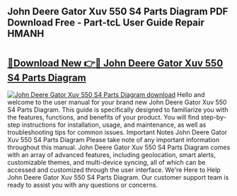 ## John Deere Gator Xuv 550 S4 Parts Diagram PDF Download Free - Part-tcL User Guide Repair HMANH

# <h2><a href="http://dfhq38x.blite.top/?on=John+Deere+Gator+Xuv+550+S4+Parts+Diagram">🔗Download New 👉🔴 John Deere Gator Xuv 550 S4 Parts Diagram</a></h2>

[![John Deere Gator Xuv 550 S4 Parts Diagram download](https://i.imgur.com/lujVjoI.png)](http://dfhq38x.blite.top/?on=John+Deere+Gator+Xuv+550+S4+Parts+Diagram)
Hello and welcome to the user manual for your brand new John Deere Gator Xuv 550 S4 Parts Diagram. This guide is specifically designed to familiarize you with the features, functions, and benefits of your product. You will find step-by-step instructions for installation, usage, and maintenance, as well as troubleshooting tips for common issues. Important Notes John Deere Gator Xuv 550 S4 Parts Diagram Please take note of any important information throughout this manual. John Deere Gator Xuv 550 S4 Parts Diagram comes with an array of advanced features, including geolocation, smart alerts, customizable themes, and multi-device syncing, all of which can be accessed and customized through the user interface. We're Here to Help John Deere Gator Xuv 550 S4 Parts Diagram. Our customer support team is ready to assist you with any questions or concerns.
